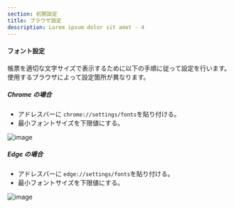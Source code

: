 ```yaml
---
section: 初期設定
title: ブラウザ設定
description: Lorem ipsum dolor sit amet - 4
---
```


#### フォント設定

帳票を適切な文字サイズで表示するために以下の手順に従って設定を行います。使用するブラウザによって設定箇所が異なります。

##### Chrome の場合

- アドレスバーに `chrome://settings/fonts`を貼り付ける。
- 最小フォントサイズを下限値にする。

![image](https://user-images.githubusercontent.com/22786124/212241939-9c30713f-d713-4743-8836-b855eb87793c.png)

##### Edge の場合

- アドレスバーに `edge://settings/fonts`を貼り付ける。
- 最小フォントサイズを下限値にする。

![image](https://user-images.githubusercontent.com/22786124/212242049-685571db-b8fb-41bd-be8c-f4bc6c81a8fb.png)
